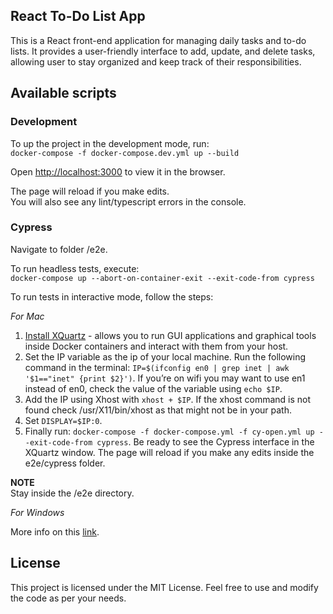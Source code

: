 ## React To-Do List App

This is a React front-end application for managing daily tasks and to-do lists. It provides a user-friendly interface to add, update, and delete tasks, allowing user to stay organized and keep track of their responsibilities.

## Available scripts

### Development

To up the project in the development mode, run:\
`docker-compose -f docker-compose.dev.yml up --build`

Open [http://localhost:3000](http://localhost:3000) to view it in the browser.

The page will reload if you make edits.\
You will also see any lint/typescript errors in the console.

### Cypress

Navigate to folder /e2e.

To run headless tests, execute:\
`docker-compose up --abort-on-container-exit --exit-code-from cypress`

To run tests in interactive mode, follow the steps:

_For Mac_

1. [Install XQuartz](https://sourabhbajaj.com/blog/2017/02/07/gui-applications-docker-mac/#install-xquartz) - allows you to run GUI applications and graphical tools inside Docker containers and interact with them from your host.
2. Set the IP variable as the ip of your local machine. Run the following command in the terminal: `IP=$(ifconfig en0 | grep inet | awk '$1=="inet" {print $2}')`. If you’re on wifi you may want to use en1 instead of en0, check the value of the variable using `echo $IP`.
3. Add the IP using Xhost with `xhost + $IP`. If the xhost command is not found check /usr/X11/bin/xhost as that might not be in your path.
4. Set `DISPLAY=$IP:0`.
5. Finally run: `docker-compose -f docker-compose.yml -f cy-open.yml up --exit-code-from cypress`. Be ready to see the Cypress interface in the XQuartz window. The page will reload if you make any edits inside the e2e/cypress folder.

**NOTE**\
Stay inside the /e2e directory.

_For Windows_

More info on this [link](https://turgaykivrak.medium.com/running-gui-applications-using-docker-in-mac-linux-and-windows-b280c1fb52d0#:~:text=app%20with%20GUI-,Running%20On%20Windows,-Prerequisites%3A).

## License

This project is licensed under the MIT License. Feel free to use and modify the code as per your needs.
